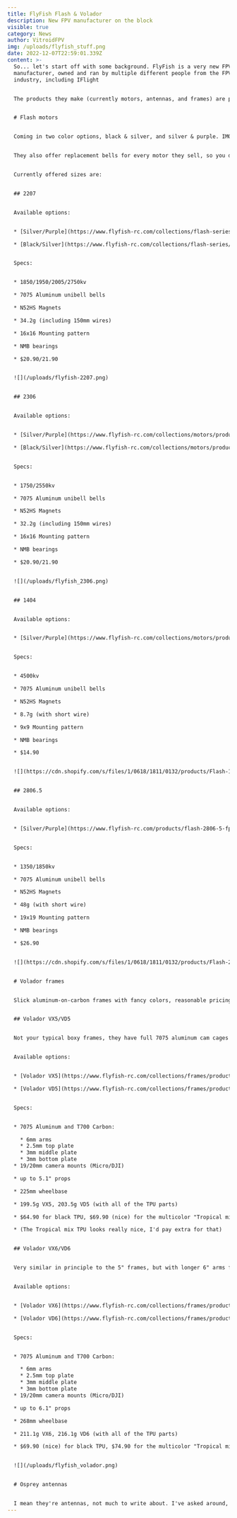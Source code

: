 ```yaml
---
title: FlyFish Flash & Volador
description: New FPV manufacturer on the block
visible: true
category: News
author: VitroidFPV
img: /uploads/flyfish_stuff.png
date: 2022-12-07T22:59:01.339Z
content: >-
  So... let's start off with some background. FlyFish is a very new FPV
  manufacturer, owned and ran by multiple different people from the FPV
  industry, including IFlight


  The products they make (currently motors, antennas, and frames) are pretty good from everything I heard. A lot of amazing pilots that I know really like the motors, and had direct feedback when it came to making them. The antennas seem to be pretty average but not bad, and we can never have enough. Their frames are currently the newest options in their lineup, but similar to the motors, they are well-made and truly tested


  # Flash motors


  Coming in two color options, black & silver, and silver & purple. IMO a really nice niche to hit, both for people looking for stealth motors, as well as people looking to add a pop of color. Color variations of the silver ones are also planned, for blue and gold as the accents


  They also offer replacement bells for every motor they sell, so you don't have to pay the full price if you just damage the bell. Though this is pretty unlikely, as they are pretty durable and run smoothly even after heavy crashes from what I heard. 


  Currently offered sizes are:


  ## 2207


  Available options:


  * [Silver/Purple](https://www.flyfish-rc.com/collections/flash-series/products/flash-2207-motor)

  * [Black/Silver](https://www.flyfish-rc.com/collections/flash-series/products/flash-2207-motor-black)


  Specs:


  * 1850/1950/2005/2750kv

  * 7075 Aluminum unibell bells

  * N52HS Magnets

  * 34.2g (including 150mm wires)

  * 16x16 Mounting pattern

  * NMB bearings

  * $20.90/21.90


  ![](/uploads/flyfish-2207.png)


  ## 2306


  Available options:


  * [Silver/Purple](https://www.flyfish-rc.com/collections/motors/products/flash-2306-5-motor)

  * [Black/Silver](https://www.flyfish-rc.com/collections/motors/products/flash-2306-5-1750kv-motor-black)


  Specs:


  * 1750/2550kv

  * 7075 Aluminum unibell bells

  * N52HS Magnets

  * 32.2g (including 150mm wires)

  * 16x16 Mounting pattern

  * NMB bearings

  * $20.90/21.90


  ![](/uploads/flyfish_2306.png)


  ## 1404


  Available options:


  * [Silver/Purple](https://www.flyfish-rc.com/collections/motors/products/flash-1404-4500kv-fpv-motor)


  Specs:


  * 4500kv

  * 7075 Aluminum unibell bells

  * N52HS Magnets

  * 8.7g (with short wire)

  * 9x9 Mounting pattern

  * NMB bearings

  * $14.90


  ![](https://cdn.shopify.com/s/files/1/0618/1811/0132/products/Flash-1404-motor-2.jpg?v=1665123558)


  ## 2806.5


  Available options:


  * [Silver/Purple](https://www.flyfish-rc.com/products/flash-2806-5-fpv-long-range-motor)


  Specs:


  * 1350/1850kv

  * 7075 Aluminum unibell bells

  * N52HS Magnets

  * 48g (with short wire)

  * 19x19 Mounting pattern

  * NMB bearings

  * $26.90


  ![](https://cdn.shopify.com/s/files/1/0618/1811/0132/products/Flash-2806.5-motor-3.jpg?v=1664266390)


  # Volador frames


  Slick aluminum-on-carbon frames with fancy colors, reasonable pricing, 3d milled carbon, and integrated XT60 holders


  ## Volador VX5/VD5


  Not your typical boxy frames, they have full 7075 aluminum cam cages for a really nice look and all-round camera protection, and durable T700 carbon. Coming in a Squash-X and Deadcat configurations for freestyle and cinematic uses. Heavier than usual, but with the thick carbon plates and 6mm arms that are extra thick in the center, it makes sense


  Available options:


  * [Volador VX5](https://www.flyfish-rc.com/collections/frames/products/volador-vx5-fpv-freestyle-t700-frame-kit) Black/Tropical Mix

  * [Volador VD5](https://www.flyfish-rc.com/collections/frames/products/volador-vd5-deadcat-fpv-lr-t700-frame-kit) Black/Tropical Mix


  Specs:


  * 7075 Aluminum and T700 Carbon:

    * 6mm arms
    * 2.5mm top plate
    * 3mm middle plate
    * 3mm bottom plate
  * 19/20mm camera mounts (Micro/DJI)

  * up to 5.1" props

  * 225mm wheelbase

  * 199.5g VX5, 203.5g VD5 (with all of the TPU parts)

  * $64.90 for black TPU, $69.90 (nice) for the multicolor "Tropical mix" TPU

  * (The Tropical mix TPU looks really nice, I'd pay extra for that)


  ## Volador VX6/VD6


  Very similar in principle to the 5" frames, but with longer 6" arms for mid-range shots, and/or for comfortably carrying slightly heavier cameras (think heavy GoPro 10/11). Could also use 5.5" props as a nice in-between, as the extra 1" of the arms does not add much weight


  Available options:


  * [Volador VX6](https://www.flyfish-rc.com/collections/frames/products/volador-vx6-fpv-freestyle-t700-frame-kit) Black/Tropical Mix

  * [Volador VD6](https://www.flyfish-rc.com/collections/frames/products/volador-vd6-deadcat-fpv-lr-t700-frame-kit) Black/Tropical Mix


  Specs:


  * 7075 Aluminum and T700 Carbon:

    * 6mm arms
    * 2.5mm top plate
    * 3mm middle plate
    * 3mm bottom plate
  * 19/20mm camera mounts (Micro/DJI)

  * up to 6.1" props

  * 268mm wheelbase

  * 211.1g VX6, 216.1g VD6 (with all of the TPU parts)

  * $69.90 (nice) for black TPU, $74.90 for the multicolor "Tropical mix" TPU


  ![](/uploads/flyfish_volador.png)


  # Osprey antennas


  I mean they're antennas, not much to write about. I've asked around, and the omnis seem pretty durable. They come in multiple different lengths, sizes, polarizations and connectors for all of the different ways you'd want to mount them. They also have a DJI faceplate directional antenna for DJI FPV Goggles V1 and V2. All of their antennas are available [here](https://www.flyfish-rc.com/collections/antennas/fpv-antennas)
---
```

